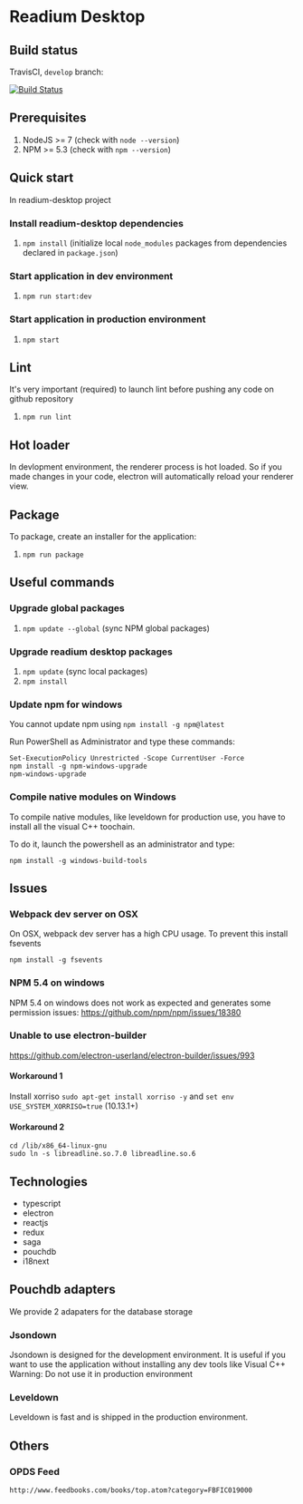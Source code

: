 # Readium Desktop

## Build status

TravisCI, `develop` branch:

[![Build Status](https://travis-ci.org/edrlab/readium-desktop.svg?branch=master)](https://travis-ci.org/edrlab/readium-desktop)

## Prerequisites

1) NodeJS >= 7 (check with `node --version`)
2) NPM >= 5.3 (check with `npm --version`)

## Quick start

In readium-desktop project

### Install readium-desktop dependencies

1) `npm install` (initialize local `node_modules` packages from dependencies declared in `package.json`)

### Start application in dev environment

1) `npm run start:dev`

### Start application in production environment

1) `npm start`

## Lint

It's very important (required) to launch lint before pushing any code on github repository

1) `npm run lint`

## Hot loader

In devlopment environment, the renderer process is hot loaded.
So if you made changes in your code, electron will automatically reload
your renderer view.

## Package

To package, create an installer for the application:

1) `npm run package`

## Useful commands

### Upgrade global packages

1) `npm update --global` (sync NPM global packages)

### Upgrade readium desktop packages

1) `npm update` (sync local packages)
2) `npm install`

### Update npm for windows

You cannot update npm using `npm install -g npm@latest`

Run PowerShell as Administrator and type these commands:

```
Set-ExecutionPolicy Unrestricted -Scope CurrentUser -Force
npm install -g npm-windows-upgrade
npm-windows-upgrade
```

### Compile native modules on Windows

To compile native modules, like leveldown for production use, you have to
install all the visual C++ toochain.

To do it, launch the powershell as an administrator and type:

```
npm install -g windows-build-tools
```

## Issues

### Webpack dev server on OSX

On OSX, webpack dev server has a high CPU usage.
To prevent this install fsevents

```
npm install -g fsevents
```

### NPM 5.4 on windows

NPM 5.4 on windows does not work as expected and generates some permission issues:
https://github.com/npm/npm/issues/18380

### Unable to use electron-builder

https://github.com/electron-userland/electron-builder/issues/993

#### Workaround 1
Install xorriso `sudo apt-get install xorriso -y` and `set env USE_SYSTEM_XORRISO=true` (10.13.1+)

#### Workaround 2
```
cd /lib/x86_64-linux-gnu
sudo ln -s libreadline.so.7.0 libreadline.so.6
```

## Technologies

* typescript
* electron
* reactjs
* redux
* saga
* pouchdb
* i18next

## Pouchdb adapters

We provide 2 adapaters for the database storage

### Jsondown

Jsondown is designed for the development environment.
It is useful if you want to use the application without installing any dev tools
like Visual C++
Warning: Do not use it in production environment

### Leveldown

Leveldown is fast and is shipped in the production environment.

## Others

### OPDS Feed

```
http://www.feedbooks.com/books/top.atom?category=FBFIC019000
```
